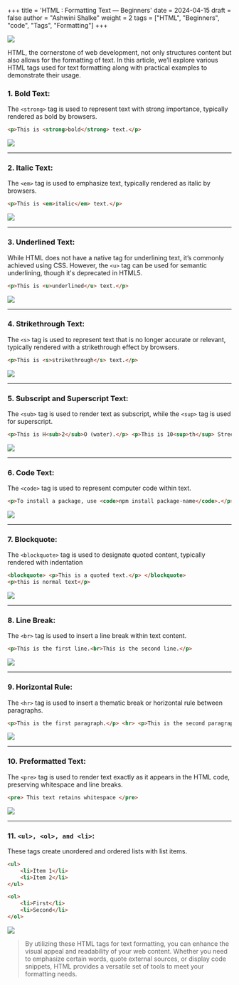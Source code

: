+++
title = 'HTML : Formatting Text — Beginners'
date = 2024-04-15
draft = false
author = "Ashwini Shalke"
weight = 2
tags = ["HTML", "Beginners", "code", "Tags", "Formatting"]
+++


![](https://cdn-images-1.medium.com/max/1600/1*dksQ7QVjDNbw476pgh3JwA.png)

HTML, the cornerstone of web development, not only structures content but also allows for the formatting of text. In this article, we’ll explore various HTML tags used for text formatting along with practical examples to demonstrate their usage.

### 1\. Bold Text:

The `<strong>` tag is used to represent text with strong importance, typically rendered as bold by browsers.

```html
<p>This is <strong>bold</strong> text.</p>
```

![](https://cdn-images-1.medium.com/max/1600/1*bgynh6hpXqlWBKBeoU6n2Q.png)

---

### 2\. Italic Text:

The `<em>` tag is used to emphasize text, typically rendered as italic by browsers.

```html
<p>This is <em>italic</em> text.</p>
```

![](https://cdn-images-1.medium.com/max/1600/1*D9Ss83Cw7ELBYwXhQdCS2A.png)

---

### 3\. Underlined Text:

While HTML does not have a native tag for underlining text, it’s commonly achieved using CSS. However, the `<u>` tag can be used for semantic underlining, though it's deprecated in HTML5.

```html
<p>This is <u>underlined</u> text.</p>
```

![](https://cdn-images-1.medium.com/max/1600/1*73SHPQsfW67n1sJBf57gWQ.png)

---

### 4\. Strikethrough Text:

The `<s>` tag is used to represent text that is no longer accurate or relevant, typically rendered with a strikethrough effect by browsers.

```html
<p>This is <s>strikethrough</s> text.</p>
```

![](https://cdn-images-1.medium.com/max/1600/1*5OL1wZAxGmJ2m--O0VJRdw.png)

---

### 5\. Subscript and Superscript Text:

The `<sub>` tag is used to render text as subscript, while the `<sup>` tag is used for superscript.

```html
<p>This is H<sub>2</sub>O (water).</p> <p>This is 10<sup>th</sup> Street.</p>
```

![](https://cdn-images-1.medium.com/max/1600/1*kMI5aORyi19VJfTDh0eK-w.png)

---

### 6\. Code Text:

The `<code>` tag is used to represent computer code within text.

```html
<p>To install a package, use <code>npm install package-name</code>.</p>
```

![](https://cdn-images-1.medium.com/max/1600/1*4i0ngm5zyCs0kEsSLIKMyg.png)

---

### 7\. Blockquote:

The `<blockquote>` tag is used to designate quoted content, typically rendered with indentation

```html
<blockquote> <p>This is a quoted text.</p> </blockquote>
<p>this is normal text</p>
```

![](https://cdn-images-1.medium.com/max/1600/1*hlwNDtVpGXBsAk64utvz_w.png)

---

### 8\. Line Break:

The `<br>` tag is used to insert a line break within text content.

```html
<p>This is the first line.<br>This is the second line.</p>
```

![](https://cdn-images-1.medium.com/max/1600/1*7ScdCwtI-nihmgMX6EMHtQ.png)

---

### 9\. Horizontal Rule:

The `<hr>` tag is used to insert a thematic break or horizontal rule between paragraphs.

```html
<p>This is the first paragraph.</p> <hr> <p>This is the second paragraph.</p>
```

![](https://cdn-images-1.medium.com/max/1600/1*k4TS0ebD-rWUA5WTOuRagw.png)

---

### 10\. Preformatted Text:

The `<pre>` tag is used to render text exactly as it appears in the HTML code, preserving whitespace and line breaks.

```html
<pre> This text retains whitespace </pre>
```

![](https://cdn-images-1.medium.com/max/1600/1*CAlwQHrziV44WxqGbnZqkA.png)

---

### 11\. `<ul>, <ol>, and <li>`:

These tags create unordered and ordered lists with list items.

```html
<ul>
    <li>Item 1</li>
    <li>Item 2</li>
</ul>

<ol>
    <li>First</li>
    <li>Second</li>
</ol>
```

![](https://cdn-images-1.medium.com/max/1600/1*VeNWKKa4p6V6S26Q7kLIwA.png)


> By utilizing these HTML tags for text formatting, you can enhance the visual appeal and readability of your web content. Whether you need to emphasize certain words, quote external sources, or display code snippets, HTML provides a versatile set of tools to meet your formatting needs.